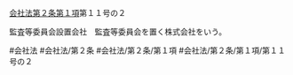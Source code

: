 [会社法第２条第１項](会社法＿＿＿＿第２条第１項)第１１号の２

監査等委員会設置会社　監査等委員会を置く株式会社をいう。


#会社法
#会社法/第２条
#会社法/第２条/第１項
#会社法/第２条/第１項/第１１号の２
